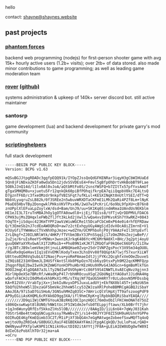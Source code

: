 hello

contact: shayne@shaynes.website

## past projects
### [phantom forces](https://www.roblox.com/games/292439477/Phantom-Forces)
backend web programming (nodejs) for first-person shooter game with avg 15k+ hourly active users (1.2b+ visits); over 2tb+ of data stored. also made minor contributions to game programming; as well as leading game moderation team
### [rover](https://rover.link) [(github)](https://github.com/evaera/rover)
systems administration & upkeep of 140k+ server discord bot. still active maintainer
### santosrp
game development (lua) and backend development for private garry's mod community
### [scriptinghelpers](https://scriptinghelpers.org)
full stack development

```
-----BEGIN PGP PUBLIC KEY BLOCK-----
Version: BCPG v1.63

mQSuBGJJtpgRDADc3ggfpEQQ91k/IYOpZJssQoQdGFKENRar3iqyH3gCbWIHUaEd
5Qn8jFiNDxaZH3Fa0wda5Dn12jdvSSVDEsE4+Fmvl5gBfpOhDrtvHkBobBT9FLae
5O8kJJnQ14d/l1lv0Al0vJoA/aQtbMtFo0S/2snsYWSFQ+b7ZItTx57pfYxsAmUf
gTgaSMHQM8u+xjuetu5Fr12qnkQk60piBfPOhqifkrpEA7qiiQqpbV0kc7E4LtsQ
D7gznTF6D/c3fxeOMzdr9nkpfVBISFqt7ufKLul+KESXINqKt0nUtlYSEI/dTT+Q
NbbVLyuqruZsLB82k/0f3SREe2n5wbuvWRXDTaCKFmE1LMh2QaRi4PZf8Lm+lNyK
P6aE65HbvTBy2DongwklPHksVKVTPsx96/2wU7w1PcKriC/6o9bL9fpXU+cB76n8
znUPplXlEFuaLpZoylxW/dsd+Bam/UnJ9/uu+SK1Kq6SjndmRma1UAndUs9EKblm
HE1eJI3L7IruTnMBAJhOy1gOTFA0owdl8+ijEj/TQIss8/tFTjvQrDDPMVLFDAC6
CPH93ujMsZQHqxleFWbZflJft3kLkd2jVwl3/wQa4xvIUPKvsKSh7YXwRKZ+0843
tOqTE+jiSdqxc423KmTYPF2awVzWiuWGCRe1t5DcaFCbCm0xP64e0i4rhfEFRDaw
Q/t3EmeSb2nJ7cdEoAWOQRoD+aw7z2ctExhgyUGyAWgSjdIdvXOcA8iZImrnE+V1
HJUyGfiTYWmWucCTVxNhXhpJmzec+wdZYm/UCMPhbohjP0jY9AAzFeIl3XtpEvfl
ZrLQkgf+ZJ0ILNRlWtk/4HKP/fTVtbm3BxY3JPnSSqq1j17zOmZR0sZezjwBeP//
2uZje/6ruIsReeYS+MOWu+3wxniKJrkqK486Yc+MC6MrNA0Xl+8Hc/3q2ptj4oyU
guuQ6WYaXYRxGwAlX1T2UMaib++PhoB9N1xKJK7lZRbQfaF9kQ6eC66bPz/2iIXw
r/gJBTcJB9xlemVkmj0tjnuLLAM8QHae0Zvq+25drIVNPZgsPocY3X95m34qOU8L
/RGxRxOqGeHav1Iq1sEVvEMKlKodyTxex3LhsDVv88f8QGptA7lwjf57xurXiLWT
U8tteu0IR6Vq5ubLG72NaojPvu+yoRmPAmaeIdtJjjFYKc2QcghfxVeOOeZbuveS
sZ9Qi8E231HYDmmJLIHUSfYAntSlXk0P6pOzn7Esb6yzDtsxPyh9M22qcKMMFQzp
2hqgnfOpE2bw2IwVk2KZmWGYonH3PhuHbrKEzHUu9XMvG4JAOGcn+6gmBoMlkTGn
9OOI2mqC4lgDQA87a3LlTy2NdIwFOVOhpWrCc86F59S4INWTLXvAECqNvzXgjnn3
XGrlHpOeXSe7BRcRf/wWadKpP4l7rbhHROcuuXSgC2GbUNg1tYAG0aYJJidHA4Hg
wQofsFACHJzI0dMx6xkhbMxX1rMS/sTXqjNf7QaUG5H4RY7r0zLubovN5MFDssbq
KA+R12VXr/VrabTpjXx+j3ekIuNvyxDPSJuxuLadUYj+EkfNX0bl45T+jeNzU65m
5bQfU2hheW5lIDxzaGF5bmVAc2hheW5lcy53ZWJzaXRlPoheBBMRCgAGBQJiSbaY
AAoJEA/97i5aD7GiSHoA/3GNSuhMHZq03SC+7AHricQlVlHpXjTT9afszoogPdF9
AP9yEGiiAsKHQML6cRYAk6D9gg3XA/ifl9hmCRpK+glRpbkBDQRiSbaYEAQA////
///////JD9qiIWjCNMTGYouA3BzRKQJOCIpnzHQCC76mOxObIlFKCHmONATd75UZ
s806QxswKwpt8l8UN0/hNW1tUcJF5IW1dmJefsb0TELppjftawv/XLb0Brft7jhr
+1qJn6WunyQRfEsf5kkoZlHs5lOB//////////8AAgID/1iL6nU4+7qWyJ031Kah
7OStrS4Be4ttmQqGNCugzkssy7RwWbvZYj/s14+00JYY3F0ZI5UH9uHUshnYGPPe
6OIRuQE4KgfKmEQimb33C2T/M1iPjXf3bQG4n7eGgMAtwgeZobeefSxwMQfTq4oQ
wejtoU9yZR0IeA/G8BUGCLRaiF4EGBEKAAYFAmJJtpgACgkQD/3uLloPsaLrQAD+
OW4NywuFPXfplwK9PE1CN1ikV6uctDI02itAYYtj7F8A+gLEiAIEW8UDgOwfW89I
8dIeC6zPobXlhTOr32jma+aA
=oCru
-----END PGP PUBLIC KEY BLOCK-----
```
